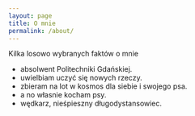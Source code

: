 ```yaml
---
layout: page
title: O mnie
permalink: /about/
---
```


Kilka losowo wybranych faktów o mnie

- absolwent Politechniki Gdańskiej.
- uwielbiam uczyć się nowych rzeczy.
- zbieram na lot w kosmos dla siebie i swojego psa.
- a no własnie kocham psy.
- wędkarz, nieśpieszny długodystansowiec.

